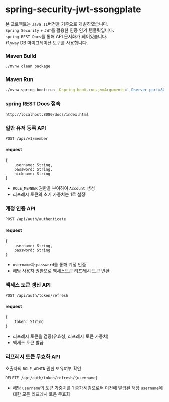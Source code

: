 # spring-security-jwt-ssongplate

본 프로젝트는 `Java 11`버전을 기준으로 개발하였습니다.<br/>
`Spring Security` + `JWT`를 활용한 인증 인가 템플릿입니다.<br/>
`spring REST Docs`를 통해 API 문서화가 되어있습니다.<br/>
`flyway` DB 마이그레이션 도구를 사용합니다.

### Maven Build
```bash
./mvnw clean package
```
### Maven Run
```bash
./mvnw spring-boot:run -Dspring-boot.run.jvmArguments='-Dserver.port=8080' -Dspring-boot.run.profiles=local
```
### spring REST Docs 접속
```
http://localhost:8080/docs/index.html
```

### 일반 유저 등록 API
```
POST /api/v1/member
```
#### request
```
{
    username: String,
    password: String,
    nickname: String
}
```
* `ROLE_MEMBER` 권한을 부여하여 `Account` 생성
* 리프레시 토큰의 초기 가중치는 1로 설정

### 계정 인증 API
```
POST /api/auth/authenticate
```
#### request
```
{
    username: String,
    password: String
}
```
* `username`과 `password`를 통해 계정 인증
* 해당 사용자 권한으로 액세스토큰 리프레시 토큰 반환

### 액세스 토큰 갱신 API
```
POST /api/auth/token/refresh
```
#### request
```
{
    token: String
}
```
* 리프레시 토큰을 검증(유효성, 리프레시 토큰 가중치)
* 액세스 토큰 발급

### 리프레시 토큰 무효화 API
호출자의 `ROLE_ADMIN` 권한 보유여부 확인
```
DELETE /api/auth/token/refresh/{username}
```
* 해당 `username`의 토큰 가중치를 1 증가시킴으로써 이전에 발급된 해당 `username`에 대한 모든 리프레시 토큰 무효화


